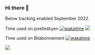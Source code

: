 ### Hi there 👋

Below tracking enabled September 2022.

Time used on poelleskyen <a href="https://wakatime.com/badge/user/1b1008da-b222-4921-80cc-f0f769f207a9/project/6251ffde-b3cb-4f4b-acd8-855cc11be4bc"><img src="https://wakatime.com/badge/user/1b1008da-b222-4921-80cc-f0f769f207a9/project/6251ffde-b3cb-4f4b-acd8-855cc11be4bc.svg" alt="wakatime"></a>
<img src="https://wakatime.com/share/@1b1008da-b222-4921-80cc-f0f769f207a9/c27e7ff0-b8e2-4a08-ba1b-fa4d22b5f445.png" />


Time used on Bilabonnement <a href="https://wakatime.com/badge/user/1b1008da-b222-4921-80cc-f0f769f207a9/project/6c91d3b6-3845-45ca-908c-6c5edbaf34c5"><img src="https://wakatime.com/badge/user/1b1008da-b222-4921-80cc-f0f769f207a9/project/6c91d3b6-3845-45ca-908c-6c5edbaf34c5.svg" alt="wakatime"></a>


![](https://komarev.com/ghpvc/?FHallengreen&color=green)


<!--
**FHallengreen/FHallengreen** is a ✨ _special_ ✨ repository because its `README.md` (this file) appears on your GitHub profile.

Here are some ideas to get you started:

- 🔭 I’m currently working on ...
- 🌱 I’m currently learning ...
- 👯 I’m looking to collaborate on ...
- 🤔 I’m looking for help with ...
- 💬 Ask me about ...
- 📫 How to reach me: ...
- 😄 Pronouns: ...
- ⚡ Fun fact: ...
-->
